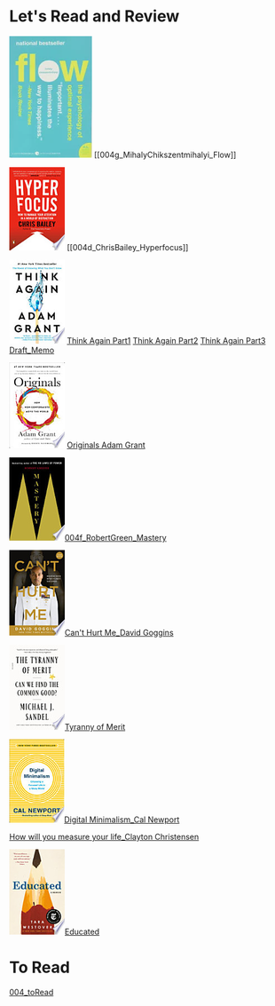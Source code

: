 # Let's Read and Review

![](004g_i.png)
[[004g_MihalyChikszentmihalyi_Flow]]

![](hyper.png)
[[004d_ChrisBailey_Hyperfocus]]

![](thi.png) 
[Think Again Part1](004b1_AdamGrant_ThinkAgain_Part1.md) 
[Think Again Part2](004b2_AdamGrant_ThinkAgain_Part2.md) 
[Think Again Part3](004b3_AdamGrant_ThinkAgain_Part3.md) 
[ Draft_Memo ](004b_AdamGrant_ThinkAgain_memo.md) 

![](ori.png)
[Originals Adam Grant](004a_AdamGrant_Originals.md)
 
![](mas.png)[004f_RobertGreen_Mastery](004f_RobertGreen_Mastery.md)

![](cant.png)[Can't Hurt Me_David Goggins](004e_DavidGoggins_CantHurtMe.md)


![](tyr.png)[Tyranny of Merit]()

![](dig.png)[Digital Minimalism_Cal Newport]()

[How will you measure your life_Clayton Christensen]()

![](edu.png)[Educated]()



# To Read
[004_toRead](004_toRead.md)
